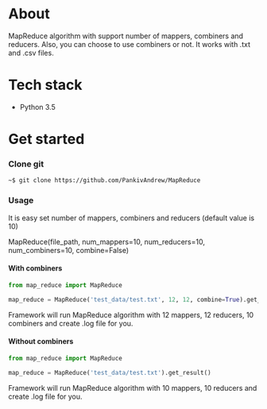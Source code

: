 # About
MapReduce algorithm with support number of mappers, combiners and reducers.
Also, you can choose to use combiners or not. It works with .txt and .csv files.

# Tech stack
* Python 3.5

# Get started

### Clone git

    ~$ git clone https://github.com/PankivAndrew/MapReduce

### Usage
It is easy set number of mappers, combiners and reducers (default value is 10)

MapReduce(file_path, num_mappers=10, num_reducers=10, num_combiners=10, combine=False)


#### With combiners

```python
from map_reduce import MapReduce

map_reduce = MapReduce('test_data/test.txt', 12, 12, combine=True).get_result()
```
Framework will run MapReduce algorithm with 12 mappers, 12 reducers, 10 combiners and create .log file for you.

#### Without combiners

```python
from map_reduce import MapReduce

map_reduce = MapReduce('test_data/test.txt').get_result()
```
Framework will run MapReduce algorithm  with 10 mappers, 10 reducers and create .log file for you.
